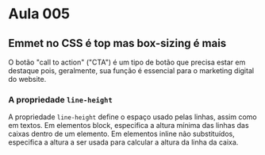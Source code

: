 # Aula 005

## Emmet no CSS é top mas box-sizing é mais

O botão "call to action" ("CTA") é um tipo de botão que precisa estar em destaque pois, geralmente, sua função é essencial para o marketing digital do website.

### A propriedade `line-height`

A propriedade `line-height` define o espaço usado pelas linhas, assim como em textos. Em elementos block, especifica a altura mínima das linhas das caixas dentro de um elemento. Em elementos inline não substituídos, especifica a altura a ser usada para calcular a altura da linha da caixa.